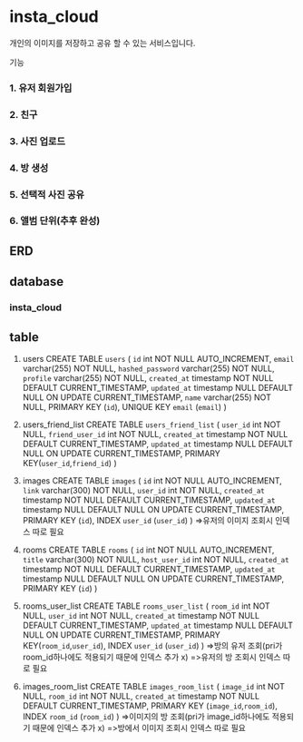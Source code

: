 # insta_cloud
개인의 이미지를 저장하고 공유 할 수 있는 서비스입니다.

기능
### 1. 유저 회원가입
### 2. 친구
### 3. 사진 업로드
### 4. 방 생성
### 5. 선택적 사진 공유
### 6. 앨범 단위(추후 완성)

## ERD
## database 
### insta_cloud
## table

1. users
CREATE TABLE `users` (
  `id` int NOT NULL AUTO_INCREMENT,
  `email` varchar(255) NOT NULL,
  `hashed_password` varchar(255) NOT NULL,
  `profile` varchar(255) NOT NULL,
  `created_at` timestamp NOT NULL DEFAULT CURRENT_TIMESTAMP,
  `updated_at` timestamp NULL DEFAULT NULL ON UPDATE CURRENT_TIMESTAMP,
  `name` varchar(255) NOT NULL,
  PRIMARY KEY (`id`),
  UNIQUE KEY `email` (`email`)
)

2. users_friend_list
CREATE TABLE `users_friend_list` (
  `user_id` int NOT NULL,
  `friend_user_id` int NOT NULL,
  `created_at` timestamp NOT NULL DEFAULT CURRENT_TIMESTAMP,
  `updated_at` timestamp NULL DEFAULT NULL ON UPDATE CURRENT_TIMESTAMP,
  PRIMARY KEY(`user_id`,`friend_id`)
)

3. images
CREATE TABLE `images` (
  `id` int NOT NULL AUTO_INCREMENT,
  `link` varchar(300) NOT NULL,
  `user_id` int NOT NULL,
  `created_at` timestamp NOT NULL DEFAULT CURRENT_TIMESTAMP,
  `updated_at` timestamp NULL DEFAULT NULL ON UPDATE CURRENT_TIMESTAMP,
  PRIMARY KEY (`id`),
  INDEX `user_id` (`user_id`)
)
=>유저의 이미지 조회시 인덱스 따로 필요

4. rooms
CREATE TABLE `rooms` (
  `id` int NOT NULL AUTO_INCREMENT,
  `title` varchar(300) NOT NULL,
  `host_user_id` int NOT NULL,
  `created_at` timestamp NOT NULL DEFAULT CURRENT_TIMESTAMP,
  `updated_at` timestamp NULL DEFAULT NULL ON UPDATE CURRENT_TIMESTAMP,
  PRIMARY KEY (`id`)
)

5. rooms_user_list
CREATE TABLE `rooms_user_list` (
  `room_id` int NOT NULL,
  `user_id` int NOT NULL,
  `created_at` timestamp NOT NULL DEFAULT CURRENT_TIMESTAMP,
  `updated_at` timestamp NULL DEFAULT NULL ON UPDATE CURRENT_TIMESTAMP,
  PRIMARY KEY(`room_id`,`user_id`),
  INDEX `user_id` (`user_id`)
)
=>방의 유저 조회(pri가 room_id하나에도 적용되기 때문에 인덱스 추가 x)
=>유저의 방 조회시 인덱스 따로 필요


6. images_room_list
CREATE TABLE `images_room_list` (
  `image_id` int NOT NULL,
  `room_id` int NOT NULL,
  `created_at` timestamp NOT NULL DEFAULT CURRENT_TIMESTAMP,
  PRIMARY KEY (`image_id`,`room_id`),
  INDEX `room_id` (`room_id`)
)
=>이미지의 방 조회(pri가 image_id하나에도 적용되기 때문에 인덱스 추가 x)
=>방에서 이미지 조회시 인덱스 따로 필요

<!-- 아래는 추후 완성 기능 -->
<!-- 7. albums
CREATE TABLE `albums` (
  `id` int NOT NULL AUTO_INCREMENT,
  `title` varchar(300) NOT NULL,
  `user_id` int NOT NULL,
  `created_at` timestamp NOT NULL DEFAULT CURRENT_TIMESTAMP,
  `updated_at` timestamp NULL DEFAULT NULL ON UPDATE CURRENT_TIMESTAMP,
  PRIMARY KEY (`id`),
  CONSTRAINT `albums_user_id_fkey` FOREIGN KEY (`user_id`) REFERENCES `users` (`id`)
)

8. albums_image_list
CREATE TABLE `albums` (
  `album_id` int NOT NULL,
  `image_id` int NOT NULL,
  `created_at` timestamp NOT NULL DEFAULT CURRENT_TIMESTAMP,
  `updated_at` timestamp NULL DEFAULT NULL ON UPDATE CURRENT_TIMESTAMP,
  PRIMARY KEY (`album_id`,`image_id`),
  CONSTRAINT `albums_album_id_fkey` FOREIGN KEY (`album_id`) REFERENCES `albums` (`id`),
  CONSTRAINT `albums_image_id_fkey` FOREIGN KEY (`image_id`) REFERENCES `images` (`id`)
) -->